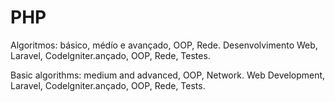 # PHP

Algoritmos: básico, médío e avançado, OOP, Rede. Desenvolvimento Web, Laravel, Codelgniter.ançado, OOP, Rede, Testes. 

Basic algorithms: medium and advanced, OOP, Network. Web Development, Laravel, Codelgniter.ançado, OOP, Rede, Tests.
